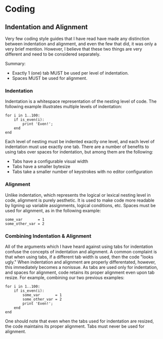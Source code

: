 # Coding

## Indentation and Alignment

Very few coding style guides that I have read have made any distinction between
indentation and alignment, and even the few that did, it was only a very brief
mention. However, I believe that these two things are very different and need
to be considered separately.

Summary:

* Exactly 1 (one) tab MUST be used per level of indentation.
* Spaces MUST be used for alignment.

### Indentation

Indentation is a whitespace representation of the nesting level of code. The
following example illustrates multiple levels of indentation:

```
for i in 1..100:
	if is_even(i):
		print 'Even!';
	end
end
```

Each level of nesting must be indented exactly one level, and each level of
indentation must use exactly one tab. There are a number of benefits to using
tabs over spaces for indentation, but among them are the following:

* Tabs have a configurable visual width
* Tabs have a smaller bytesize
* Tabs take a smaller number of keystrokes with no editor configuration

### Alignment

Unlike indentation, which represents the logical or lexical nesting level in
code, alignment is purely aesthetic. It is used to make code more readable by
ligning up variable assignments, logical conditions, etc. Spaces must be used
for alignment, as in the following example:

```
some_var       = 1
some_other_var = 2
```

### Combining Indentation & Alignment

All of the arguments which I have heard against using tabs for indentation
confuse the concepts of indentation and alignment. A common complaint is that
when using tabs, if a different tab width is used, then the code "looks ugly."
When indentation and alignment are properly differentated, however, this
immediately becomes a nonissue. As tabs are used only for indentation, and
spaces for alignment, code retains its proper alignment even upon tab resize.
For example, combining our two previous examples:

```
for i in 1..100:
	if is_even(i):
		some_var       = 1
		some_other_var = 2
		print 'Even!';
	end
end
```

One should note that even when the tabs used for indentation are resized, the
code maintains its proper alignment. Tabs must never be used for alignment.
